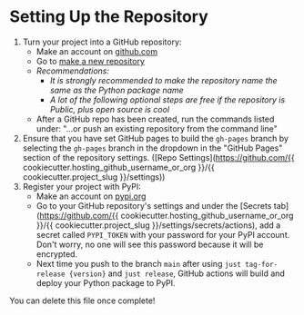 # Setting Up the Repository

1. Turn your project into a GitHub repository:
    - Make an account on [github.com](https://github.com)
    - Go to [make a new repository](https://github.com/new)
    - _Recommendations:_
        - _It is strongly recommended to make the repository name the same as the Python
            package name_
        - _A lot of the following optional steps are *free* if the repository is Public,
            plus open source is cool_
    - After a GitHub repo has been created, run the commands listed under:
        "...or push an existing repository from the command line"
2. Ensure that you have set GitHub pages to build the `gh-pages` branch by selecting the
   `gh-pages` branch in the dropdown in the "GitHub Pages" section of the
   repository settings.
   ([Repo Settings](https://github.com/{{ cookiecutter.hosting_github_username_or_org }}/{{ cookiecutter.project_slug }}/settings))
3. Register your project with PyPI:
    - Make an account on [pypi.org](https://pypi.org)
    - Go to your GitHub repository's settings and under the
      [Secrets tab](https://github.com/{{ cookiecutter.hosting_github_username_or_org }}/{{ cookiecutter.project_slug }}/settings/secrets/actions),
      add a secret called `PYPI_TOKEN` with your password for your PyPI account.
      Don't worry, no one will see this password because it will be encrypted.
    - Next time you push to the branch `main` after using
      `just tag-for-release {version}` and `just release`, GitHub
      actions will build and deploy your Python package to PyPI.

You can delete this file once complete!